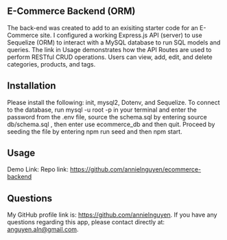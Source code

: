 ## E-Commerce Backend (ORM)
The back-end was created to add to an exisiting starter code for an E-Commerce site. I configured a working Express.js API (server) to use Sequelize (ORM) to interact with a MySQL database to run SQL models and queries. The link in Usage demonstrates how the API Routes are used to perform RESTful CRUD operations. Users can view, add, edit, and delete categories, products, and tags.

## Installation

Please install the following: init, mysql2, Dotenv, and Sequelize. To connect to the database, run mysql -u root -p in your terminal and enter the password from the .env file, source the schema.sql by entering source db/schema.sql , then enter use ecommerce_db and then quit. Proceed by seeding the file by entering npm run seed and then npm start. 

## Usage 
Demo Link:
Repo link: https://github.com/annielnguyen/ecommerce-backend

## Questions

My GitHub profile link is: https://github.com/annielnguyen. If you have any questions regarding this app, please contact directly at: anguyen.aln@gmail.com.


